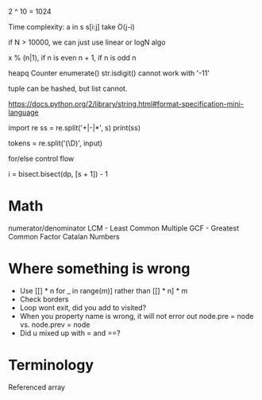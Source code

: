 2 ^ 10 = 1024

Time complexity:
a in s
s[i:j] take O(j-i)

if N > 10000, we can just use linear or logN algo

x % (n|1), if n is even n + 1, if n is odd n

heapq
Counter
enumerate()
str.isdigit() cannot work with '-11'

tuple can be hashed, but list cannot.


https://docs.python.org/2/library/string.html#format-specification-mini-language


import re
ss = re.split('\+|-|\*', s)
print(ss)

tokens = re.split('(\D)', input)


for/else control flow

i = bisect.bisect(dp, [s + 1]) - 1


# Math
numerator/denominator
LCM - Least Common Multiple
GCF - Greatest Common Factor
Catalan Numbers


# Where something is wrong
* Use [[] * n for _ in range(m)] rather than [[] * n] * m
* Check borders
* Loop wont exit, did you add to visited?
* When you property name is wrong, it will not error out  node.pre = node vs. node.prev = node
* Did u mixed up with = and ==?

# Terminology
Referenced array